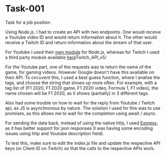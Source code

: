 # Task-001
Task for a job position

Using Node.js, I had to create an API with two endpoints. One would receive a Youtube video ID and would return information about it. The other would receive a Twitch ID and return information about the stream of that user.

For Youtube I used their [own module](https://developers.google.com/youtube/v3/quickstart/nodejs) for Node.js, whereas for Twitch I used a third party module available [here](https://github.com/thedist/)Twitch_API_v5/

For the Youtube part, one of the requests was to return the name of the game, for gaming videos. However Google doesn't have this available on their API. To circuvent this, I used a best guess function, where I analise the tags, and choose the string that shows up more often.
For example, with a tag list of {F1 2020, F1 2020 game, F1 2020 video, Formula 1, F1 video}, the name chosen will be F1 2020, as it shows (partially) in 3 different tags.

Also had some trouble on how to wait for the reply from Youtube / Twitch api, as JS is asynchronous by nature. The solution I used for this was to use promises, as this allows me to wait for the completion using await / async.

For sending the data back, instead of using the native http, I used [Express](http://expressjs.com/), as it has better support for json responses (I was having some encoding issues using http and Youtube description field).

To test this, make sure to edit the index.js file and update the respective API keys (or Client ID on Twitch) so that the calls to the respective APIs work.